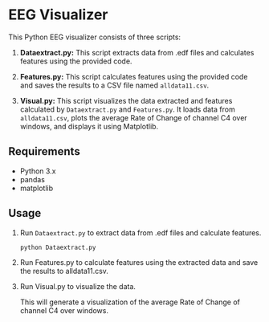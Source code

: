 
# EEG Visualizer

This Python EEG visualizer consists of three scripts:

1. **Dataextract.py:** This script extracts data from .edf files and calculates features using the provided code.

2. **Features.py:** This script calculates features using the provided code and saves the results to a CSV file named `alldata11.csv`.

3. **Visual.py:** This script visualizes the data extracted and features calculated by `Dataextract.py` and `Features.py`. It loads data from `alldata11.csv`, plots the average Rate of Change of channel C4 over windows, and displays it using Matplotlib.

## Requirements

- Python 3.x
- pandas
- matplotlib

## Usage

1. Run `Dataextract.py` to extract data from .edf files and calculate features.
   ```bash
   python Dataextract.py

2. Run Features.py to calculate features using the extracted data and save the results to alldata11.csv.

3. Run Visual.py to visualize the data.
   
   This will generate a visualization of the average Rate of Change of channel C4 over windows.
